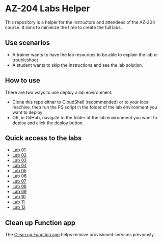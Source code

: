 # AZ-204 Labs Helper

This repository is a helper for the instructors and attendees of the AZ-204 course.
It aims to minimize the time to create the full labs.

## Use scenarios
- A trainer wants to have the lab resources to be able to explain the lab or troubleshoot
- A student wants to skip the instructions and see the lab solution.

## How to use
There are two ways to use deploy a lab environment:
- Clone this repo either to CloudShell (recommended) or to your local machine, then run the PS script in the folder of the lab environment you want to deploy
- OR, in GitHub, navigate to the folder of the lab environment you want to deploy and click the deploy button.

## Quick access to the labs
* [Lab 01](labs/lab01)
* [Lab 02](labs/lab02)
* [Lab 03](labs/lab03)
* [Lab 04](labs/lab04)
* [Lab 05](labs/lab05)
* [Lab 06](labs/lab06)
* [Lab 07](labs/lab07)
* [Lab 08](labs/lab08)
* [Lab 09](labs/lab09)
* [Lab 10](labs/lab10)
* [Lab 11](labs/lab11)
* [Lab 12](labs/lab12)


## Clean up Function app
The [Clean up Function app](cleanup-func) helps remove provisioned services previously.
